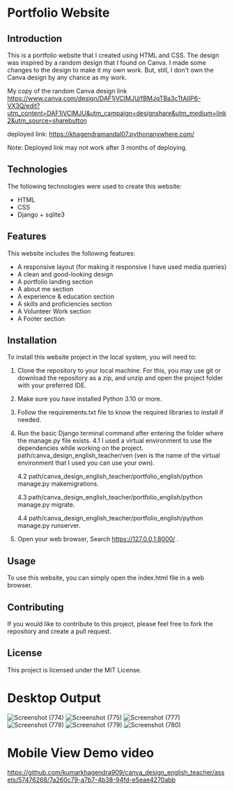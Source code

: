 # Portfolio Website

## Introduction

This is a portfolio website that I created using HTML and CSS. 
The design was inspired by a random design that I found on Canva.
I made some changes to the design to make it my own work.
But, still, I don't own the Canva design by any chance as my work.

My copy of the random Canva design link https://www.canva.com/design/DAF1jVClMJU/fBMJqTBa3cTtAIIP6-VX3Q/edit?utm_content=DAF1jVClMJU&utm_campaign=designshare&utm_medium=link2&utm_source=sharebutton

deployed link: https://khagendramandal07.pythonanywhere.com/

Note: Deployed link may not work after 3 months of deploying.

## Technologies

The following technologies were used to create this website:

* HTML
* CSS
* Django + sqlite3

## Features

This website includes the following features:

* A responsive layout (for making it responsive I have used media queries)
* A clean and good-looking design
* A portfolio landing section
* A about me section
* A experience & education section
* A skills and proficiencies section
* A Volunteer Work section
* A Footer section


## Installation

To install this website project in the local system, you will need to:

1. Clone the repository to your local machine. For this, you may use git or download the repository as a zip, 
   and unzip and open the project folder with your preferred IDE.
2. Make sure you have installed Python 3.10 or more.
3. Follow the requirements.txt file to know the required libraries to install if needed.
4. Run the basic Django terminal command after entering the folder where the manage.py file exists.
   4.1 I used a virtual environment to use the dependencies while working on the project. path/canva_design_english_teacher/ven (ven is the name of the virtual environment that I used you can use your own).

   4.2 path/canva_design_english_teacher/portfolio_english/python manage.py makemigrations.

   4.3 path/canva_design_english_teacher/portfolio_english/python manage.py migrate.

   4.4 path/canva_design_english_teacher/portfolio_english/python manage.py runserver.

5. Open your web browser, Search https://127.0.0.1:8000/ .

## Usage
To use this website, you can simply open the index.html file in a web browser.


## Contributing
If you would like to contribute to this project, please feel free to fork the repository and create a pull request.

## License

This project is licensed under the MIT License.


# Desktop Output
![Screenshot (774)](https://github.com/kumarkhagendra909/canva_design_english_teacher/assets/57476268/c6a0921a-722c-4549-b11a-a60b57832098)
![Screenshot (775)](https://github.com/kumarkhagendra909/canva_design_english_teacher/assets/57476268/df63efd3-d7e1-4161-9617-72bfca3ab9da)
![Screenshot (777)](https://github.com/kumarkhagendra909/canva_design_english_teacher/assets/57476268/89b62551-f277-4fc0-b73f-3c3d54ab4ee9)
![Screenshot (778)](https://github.com/kumarkhagendra909/canva_design_english_teacher/assets/57476268/4f587ba9-4378-40a4-9728-ed6c0cea6ed2)
![Screenshot (779)](https://github.com/kumarkhagendra909/canva_design_english_teacher/assets/57476268/55d93819-1dc7-4dd6-883b-36edcebe9c16)
![Screenshot (780)](https://github.com/kumarkhagendra909/canva_design_english_teacher/assets/57476268/d69c55f7-273f-4802-aee0-ddee7410a4da)

# Mobile View Demo video

https://github.com/kumarkhagendra909/canva_design_english_teacher/assets/57476268/7a260c79-a7b7-4b38-94fd-e5eae4270abb


